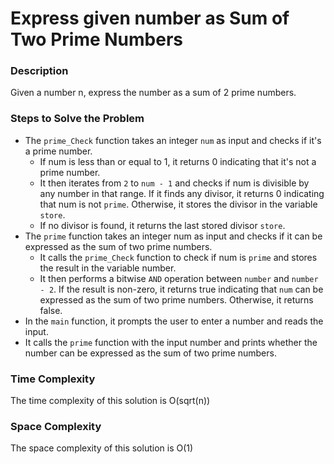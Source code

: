 # Express given number as Sum of Two Prime Numbers

### Description
Given a number n, express the number as a sum of 2 prime numbers.

### Steps to Solve the Problem
- The `prime_Check` function takes an integer `num` as input and checks if it's a prime number.
    - If num is less than or equal to 1, it returns 0 indicating that it's not a prime number.
    - It then iterates from `2` to `num - 1` and checks if num is divisible by any number in that range. If it finds any divisor, it returns 0 indicating that num is not `prime`. Otherwise, it stores the divisor in the variable `store`.
    - If no divisor is found, it returns the last stored divisor `store`.
- The `prime` function takes an integer num as input and checks if it can be expressed as the sum of two prime numbers.
    - It calls the `prime_Check` function to check if num is `prime` and stores the result in the variable number.
    - It then performs a bitwise `AND` operation between `number` and `number - 2`. If the result is non-zero, it returns true indicating that `num` can be expressed as the sum of two prime numbers. Otherwise, it returns false.
- In the `main` function, it prompts the user to enter a number and reads the input.
- It calls the `prime` function with the input number and prints whether the number can be expressed as the sum of two prime numbers.

### Time Complexity
The time complexity of this solution is O(sqrt(n))

### Space Complexity
The space complexity of this solution is O(1)